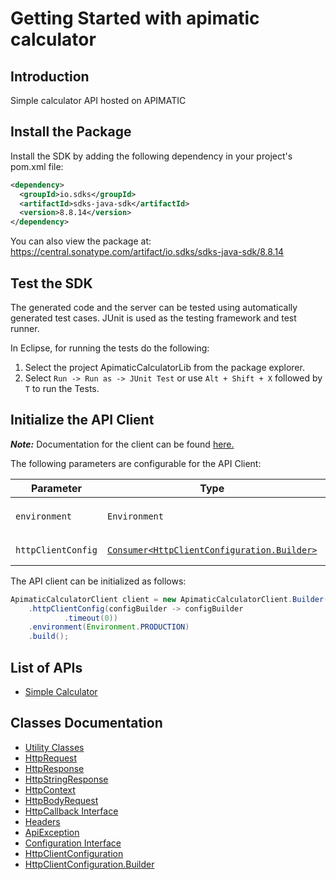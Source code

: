 
# Getting Started with apimatic calculator

## Introduction

Simple calculator API hosted on APIMATIC

## Install the Package

Install the SDK by adding the following dependency in your project's pom.xml file:

```xml
<dependency>
  <groupId>io.sdks</groupId>
  <artifactId>sdks-java-sdk</artifactId>
  <version>8.8.14</version>
</dependency>
```

You can also view the package at:
https://central.sonatype.com/artifact/io.sdks/sdks-java-sdk/8.8.14

## Test the SDK

The generated code and the server can be tested using automatically generated test cases.
JUnit is used as the testing framework and test runner.

In Eclipse, for running the tests do the following:

1. Select the project ApimaticCalculatorLib from the package explorer.
2. Select `Run -> Run as -> JUnit Test` or use `Alt + Shift + X` followed by `T` to run the Tests.

## Initialize the API Client

**_Note:_** Documentation for the client can be found [here.](https://www.github.com/Syed-Subtain/sdks-java-java-sdk/tree/8.8.14/doc/client.md)

The following parameters are configurable for the API Client:

| Parameter | Type | Description |
|  --- | --- | --- |
| `environment` | `Environment` | The API environment. <br> **Default: `Environment.PRODUCTION`** |
| `httpClientConfig` | [`Consumer<HttpClientConfiguration.Builder>`](https://www.github.com/Syed-Subtain/sdks-java-java-sdk/tree/8.8.14/doc/http-client-configuration-builder.md) | Set up Http Client Configuration instance. |

The API client can be initialized as follows:

```java
ApimaticCalculatorClient client = new ApimaticCalculatorClient.Builder()
    .httpClientConfig(configBuilder -> configBuilder
            .timeout(0))
    .environment(Environment.PRODUCTION)
    .build();
```

## List of APIs

* [Simple Calculator](https://www.github.com/Syed-Subtain/sdks-java-java-sdk/tree/8.8.14/doc/controllers/simple-calculator.md)

## Classes Documentation

* [Utility Classes](https://www.github.com/Syed-Subtain/sdks-java-java-sdk/tree/8.8.14/doc/utility-classes.md)
* [HttpRequest](https://www.github.com/Syed-Subtain/sdks-java-java-sdk/tree/8.8.14/doc/http-request.md)
* [HttpResponse](https://www.github.com/Syed-Subtain/sdks-java-java-sdk/tree/8.8.14/doc/http-response.md)
* [HttpStringResponse](https://www.github.com/Syed-Subtain/sdks-java-java-sdk/tree/8.8.14/doc/http-string-response.md)
* [HttpContext](https://www.github.com/Syed-Subtain/sdks-java-java-sdk/tree/8.8.14/doc/http-context.md)
* [HttpBodyRequest](https://www.github.com/Syed-Subtain/sdks-java-java-sdk/tree/8.8.14/doc/http-body-request.md)
* [HttpCallback Interface](https://www.github.com/Syed-Subtain/sdks-java-java-sdk/tree/8.8.14/doc/http-callback-interface.md)
* [Headers](https://www.github.com/Syed-Subtain/sdks-java-java-sdk/tree/8.8.14/doc/headers.md)
* [ApiException](https://www.github.com/Syed-Subtain/sdks-java-java-sdk/tree/8.8.14/doc/api-exception.md)
* [Configuration Interface](https://www.github.com/Syed-Subtain/sdks-java-java-sdk/tree/8.8.14/doc/configuration-interface.md)
* [HttpClientConfiguration](https://www.github.com/Syed-Subtain/sdks-java-java-sdk/tree/8.8.14/doc/http-client-configuration.md)
* [HttpClientConfiguration.Builder](https://www.github.com/Syed-Subtain/sdks-java-java-sdk/tree/8.8.14/doc/http-client-configuration-builder.md)

